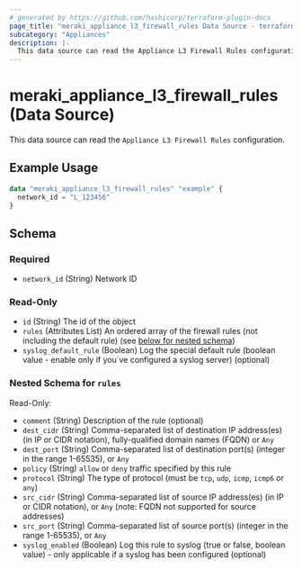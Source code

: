 ```yaml
---
# generated by https://github.com/hashicorp/terraform-plugin-docs
page_title: "meraki_appliance_l3_firewall_rules Data Source - terraform-provider-meraki"
subcategory: "Appliances"
description: |-
  This data source can read the Appliance L3 Firewall Rules configuration.
---
```


# meraki_appliance_l3_firewall_rules (Data Source)

This data source can read the `Appliance L3 Firewall Rules` configuration.

## Example Usage

```terraform
data "meraki_appliance_l3_firewall_rules" "example" {
  network_id = "L_123456"
}
```

<!-- schema generated by tfplugindocs -->
## Schema

### Required

- `network_id` (String) Network ID

### Read-Only

- `id` (String) The id of the object
- `rules` (Attributes List) An ordered array of the firewall rules (not including the default rule) (see [below for nested schema](#nestedatt--rules))
- `syslog_default_rule` (Boolean) Log the special default rule (boolean value - enable only if you`ve configured a syslog server) (optional)

<a id="nestedatt--rules"></a>
### Nested Schema for `rules`

Read-Only:

- `comment` (String) Description of the rule (optional)
- `dest_cidr` (String) Comma-separated list of destination IP address(es) (in IP or CIDR notation), fully-qualified domain names (FQDN) or `Any`
- `dest_port` (String) Comma-separated list of destination port(s) (integer in the range 1-65535), or `Any`
- `policy` (String) `allow` or `deny` traffic specified by this rule
- `protocol` (String) The type of protocol (must be `tcp`, `udp`, `icmp`, `icmp6` or `any`)
- `src_cidr` (String) Comma-separated list of source IP address(es) (in IP or CIDR notation), or `Any` (note: FQDN not supported for source addresses)
- `src_port` (String) Comma-separated list of source port(s) (integer in the range 1-65535), or `Any`
- `syslog_enabled` (Boolean) Log this rule to syslog (true or false, boolean value) - only applicable if a syslog has been configured (optional)
